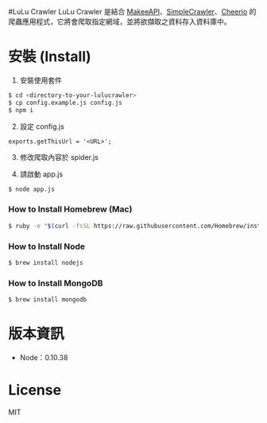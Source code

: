 #LuLu Crawler
LuLu Crawler 是結合 [MakeeAPI](https://github.com/makee-workshop/MakeeAPI)、[SimpleCrawler](https://github.com/cgiffard/node-simplecrawler)、[Cheerio](https://github.com/cheeriojs/cheerio) 的爬蟲應用程式，它將會爬取指定網域，並將欲擷取之資料存入資料庫中。


安裝 (Install)
==============

1. 安裝使用套件
```bash
$ cd <directory-to-your-lulucrawler>
$ cp config.example.js config.js
$ npm i
```

2. 設定 config.js
```
exports.getThisUrl = '<URL>';
```

3. 修改爬取內容於 spider.js

4. 請啟動 app.js
```bash
$ node app.js
```

### How to Install Homebrew (Mac)

```bash
$ ruby -e "$(curl -fsSL https://raw.githubusercontent.com/Homebrew/install/master/install)"
```

### How to Install Node

```bash
$ brew install nodejs
```

### How to Install MongoDB

```bash
$ brew install mongodb
```

版本資訊
==============
* Node：0.10.38

License
==============

MIT
